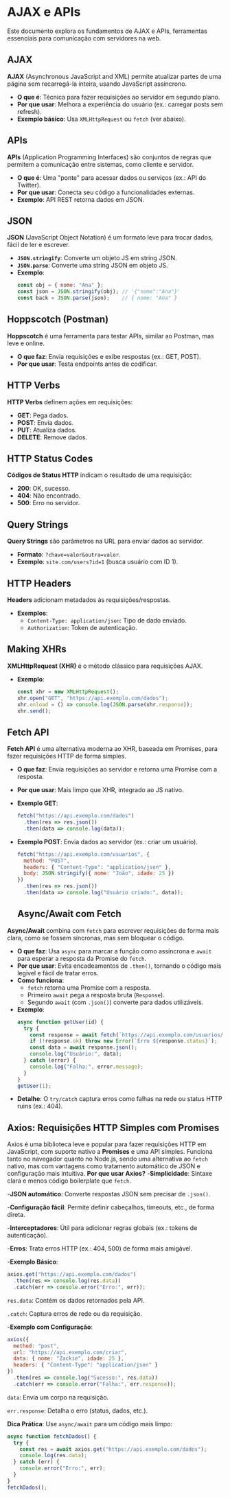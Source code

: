 # AJAX e APIs

Este documento explora os fundamentos de AJAX e APIs, ferramentas essenciais para comunicação com servidores na web.

## AJAX  
**AJAX** (Asynchronous JavaScript and XML) permite atualizar partes de uma página sem recarregá-la inteira, usando JavaScript assíncrono.

- **O que é**: Técnica para fazer requisições ao servidor em segundo plano.  
- **Por que usar**: Melhora a experiência do usuário (ex.: carregar posts sem refresh).  
- **Exemplo básico**: Usa `XMLHttpRequest` ou `fetch` (ver abaixo).

## APIs  
**APIs** (Application Programming Interfaces) são conjuntos de regras que permitem a comunicação entre sistemas, como cliente e servidor.

- **O que é**: Uma "ponte" para acessar dados ou serviços (ex.: API do Twitter).  
- **Por que usar**: Conecta seu código a funcionalidades externas.  
- **Exemplo**: API REST retorna dados em JSON.

## JSON  
**JSON** (JavaScript Object Notation) é um formato leve para trocar dados, fácil de ler e escrever.

- **`JSON.stringify`**: Converte um objeto JS em string JSON.  
- **`JSON.parse`**: Converte uma string JSON em objeto JS.  
- **Exemplo**:  
  ```javascript  
  const obj = { nome: "Ana" };  
  const json = JSON.stringify(obj); // '{"nome":"Ana"}'  
  const back = JSON.parse(json);    // { nome: "Ana" }  
  ```

## Hoppscotch (Postman)  
**Hoppscotch** é uma ferramenta para testar APIs, similar ao Postman, mas leve e online.

- **O que faz**: Envia requisições e exibe respostas (ex.: GET, POST).  
- **Por que usar**: Testa endpoints antes de codificar.

## HTTP Verbs  
**HTTP Verbs** definem ações em requisições:

- **GET**: Pega dados.  
- **POST**: Envia dados.  
- **PUT**: Atualiza dados.  
- **DELETE**: Remove dados.

## HTTP Status Codes  
**Códigos de Status HTTP** indicam o resultado de uma requisição:

- **200**: OK, sucesso.  
- **404**: Não encontrado.  
- **500**: Erro no servidor.

## Query Strings  
**Query Strings** são parâmetros na URL para enviar dados ao servidor.

- **Formato**: `?chave=valor&outra=valor`.  
- **Exemplo**: `site.com/users?id=1` (busca usuário com ID 1).

## HTTP Headers  
**Headers** adicionam metadados às requisições/respostas.

- **Exemplos**:  
  - `Content-Type: application/json`: Tipo de dado enviado.  
  - `Authorization`: Token de autenticação.

## Making XHRs  
**XMLHttpRequest (XHR)** é o método clássico para requisições AJAX.

- **Exemplo**:  
  ```javascript  
  const xhr = new XMLHttpRequest();  
  xhr.open("GET", "https://api.exemplo.com/dados");  
  xhr.onload = () => console.log(JSON.parse(xhr.response));  
  xhr.send();  
  ```

## Fetch API  
**Fetch API** é uma alternativa moderna ao XHR, baseada em Promises, para fazer requisições HTTP de forma simples.

- **O que faz**: Envia requisições ao servidor e retorna uma Promise com a resposta.  
- **Por que usar**: Mais limpo que XHR, integrado ao JS nativo.  
- **Exemplo GET**:  
  ```javascript  
  fetch("https://api.exemplo.com/dados")  
    .then(res => res.json())  
    .then(data => console.log(data));  
  ```  
- **Exemplo POST**: Envia dados ao servidor (ex.: criar um usuário).  
  ```javascript  
  fetch("https://api.exemplo.com/usuarios", {  
    method: "POST",  
    headers: { "Content-Type": "application/json" },  
    body: JSON.stringify({ nome: "João", idade: 25 })  
  })  
    .then(res => res.json())  
    .then(data => console.log("Usuário criado:", data));  
  ```

  ## Async/Await com Fetch  
**Async/Await** combina com `fetch` para escrever requisições de forma mais clara, como se fossem síncronas, mas sem bloquear o código.

- **O que faz**: Usa `async` para marcar a função como assíncrona e `await` para esperar a resposta da Promise do `fetch`.  
- **Por que usar**: Evita encadeamentos de `.then()`, tornando o código mais legível e fácil de tratar erros.  
- **Como funciona**:  
  - `fetch` retorna uma Promise com a resposta.  
  - Primeiro `await` pega a resposta bruta (`Response`).  
  - Segundo `await` (com `.json()`) converte para dados utilizáveis.  
- **Exemplo**:  
  ```javascript  
  async function getUser(id) {  
    try {  
      const response = await fetch(`https://api.exemplo.com/usuarios/${id}`);  
      if (!response.ok) throw new Error(`Erro ${response.status}`);  
      const data = await response.json();  
      console.log("Usuário:", data);  
    } catch (error) {  
      console.log("Falha:", error.message);  
    }  
  }  
  getUser(1);  
  ```  
- **Detalhe**: O `try/catch` captura erros como falhas na rede ou status HTTP ruins (ex.: 404).

## Axios: Requisições HTTP Simples com Promises
Axios é uma biblioteca leve e popular para fazer requisições HTTP em JavaScript, com suporte nativo a **Promises** e uma API simples. Funciona tanto no navegador quanto no Node.js, sendo uma alternativa ao `fetch` nativo, mas com vantagens como tratamento automático de JSON e configuração mais intuitiva.
**Por que usar Axios?**
-**Simplicidade**: Sintaxe clara e menos código boilerplate que `fetch`.

-**JSON automático**: Converte respostas JSON sem precisar de `.json()`.

-**Configuração fácil**: Permite definir cabeçalhos, timeouts, etc., de forma direta.

-**Interceptadores**: Útil para adicionar regras globais (ex.: tokens de autenticação).

-**Erros**: Trata erros HTTP (ex.: 404, 500) de forma mais amigável.

-**Exemplo Básico**:
```javascript
axios.get("https://api.exemplo.com/dados")
  .then(res => console.log(res.data))
  .catch(err => console.error("Erro:", err));
```
`res.data`: Contém os dados retornados pela API.

`.catch`: Captura erros de rede ou da requisição.

-**Exemplo com Configuração**:
```javascript
axios({
  method: "post",
  url: "https://api.exemplo.com/criar",
  data: { nome: "Zackie", idade: 25 },
  headers: { "Content-Type": "application/json" }
})
  .then(res => console.log("Sucesso:", res.data))
  .catch(err => console.error("Falha:", err.response));
```
`data`: Envia um corpo na requisição.

`err.response`: Detalha o erro (status, dados, etc.).

**Dica Prática**:
Use `async/await` para um código mais limpo:
```javascript
async function fetchDados() {
  try {
    const res = await axios.get("https://api.exemplo.com/dados");
    console.log(res.data);
  } catch (err) {
    console.error("Erro:", err);
  }
}
fetchDados();
```



